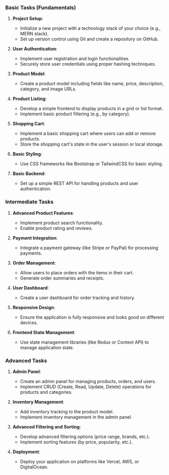 ### Basic Tasks (Fundamentals)

1. **Project Setup**:

   - Initialize a new project with a technology stack of your choice (e.g., MERN stack).
   - Set up version control using Git and create a repository on GitHub.

2. **User Authentication**:

   - Implement user registration and login functionalities.
   - Securely store user credentials using proper hashing techniques.

3. **Product Model**:

   - Create a product model including fields like name, price, description, category, and image URLs.

4. **Product Listing**:

   - Develop a simple frontend to display products in a grid or list format.
   - Implement basic product filtering (e.g., by category).

5. **Shopping Cart**:

   - Implement a basic shopping cart where users can add or remove products.
   - Store the shopping cart's state in the user's session or local storage.

6. **Basic Styling**:

   - Use CSS frameworks like Bootstrap or TailwindCSS for basic styling.

7. **Basic Backend**:

   - Set up a simple REST API for handling products and user authentication.

### Intermediate Tasks

1. **Advanced Product Features**:

   - Implement product search functionality.
   - Enable product rating and reviews.

2. **Payment Integration**:

   - Integrate a payment gateway (like Stripe or PayPal) for processing payments.

3. **Order Management**:

   - Allow users to place orders with the items in their cart.
   - Generate order summaries and receipts.

4. **User Dashboard**:

   - Create a user dashboard for order tracking and history.

5. **Responsive Design**:

   - Ensure the application is fully responsive and looks good on different devices.

6. **Frontend State Management**:

   - Use state management libraries (like Redux or Context API) to manage application state.

### Advanced Tasks

1. **Admin Panel**:

   - Create an admin panel for managing products, orders, and users.
   - Implement CRUD (Create, Read, Update, Delete) operations for products and categories.

2. **Inventory Management**:

   - Add inventory tracking to the product model.
   - Implement inventory management in the admin panel.

3. **Advanced Filtering and Sorting**:

   - Develop advanced filtering options (price range, brands, etc.).
   - Implement sorting features (by price, popularity, etc.).

4. **Deployment**:

   - Deploy your application on platforms like Vercel, AWS, or DigitalOcean.

